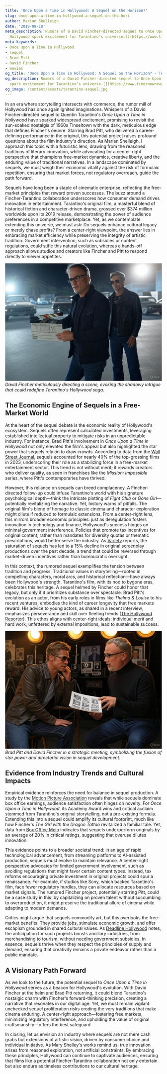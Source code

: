 ```yaml
---
title: 'Once Upon a Time in Hollywood: A Sequel on the Horizon?'
slug: once-upon-a-time-in-hollywood-a-sequel-on-the-hori
author: Marian Shelleigh
date: '2019-08-18'
meta_description: Rumors of a David Fincher-directed sequel to Once Upon a Time in
  Hollywood spark excitement for Tarantino’s universe.[](https://www.timesnownews.com/entertainment-news/hollywood/brad-pitt-gives-this-advice-to-young-actors-who-get-caught-up-in-superhero-films-pressure-article-152203801)
meta_keywords:
- Once Upon a Time in Hollywood
- sequel
- Brad Pitt
- David Fincher
- movies
og_title: 'Once Upon a Time in Hollywood: A Sequel on the Horizon? - Terra Firma News'
og_description: Rumors of a David Fincher-directed sequel to Once Upon a Time in Hollywood
  spark excitement for Tarantino’s universe.[](https://www.timesnownews.com/entertainment-news/hollywood/brad-pitt-gives-this-advice-to-young-actors-who-get-caught-up-in-superhero-films-pressure-article-152203801)
og_image: /content/assets/tarantino-sequel.jpg
---
```


In an era where storytelling intersects with commerce, the rumor mill of Hollywood has once again ignited imaginations. Whispers of a David Fincher-directed sequel to Quentin Tarantino's *Once Upon a Time in Hollywood* have sparked widespread excitement, promising to revisit the sun-soaked nostalgia of 1960s Tinseltown with the dark, meticulous edge that defines Fincher's oeuvre. Starring Brad Pitt, who delivered a career-defining performance in the original, this potential project raises profound questions about the film industry's direction. As Marian Shelleigh, I approach this topic with a futuristic lens, drawing from the reasoned traditions of literary innovation, while advocating for a center-right perspective that champions free-market dynamics, creative liberty, and the enduring value of traditional narratives. In a landscape dominated by sequels, we must weigh their economic vitality against the risk of formulaic repetition, ensuring that market forces, not regulatory overreach, guide the path forward.

Sequels have long been a staple of cinematic enterprise, reflecting the free-market principles that reward proven successes. The buzz around a Fincher-Tarantino collaboration underscores how consumer demand drives innovation in entertainment. Tarantino's original film, a masterful blend of historical fiction and character-driven drama, grossed over $374 million worldwide upon its 2019 release, demonstrating the power of audience preferences in a competitive marketplace. Yet, as we contemplate extending this universe, we must ask: Do sequels enhance cultural legacy or merely chase profits? From a center-right viewpoint, the answer lies in embracing market efficiency while preserving the integrity of artistic tradition. Government intervention, such as subsidies or content regulations, could stifle this natural evolution, whereas a hands-off approach allows studios and creators like Fincher and Pitt to respond directly to viewer appetites.

![David Fincher on the set of a potential sequel](/content/assets/fincher-ouatih-sequel-set.jpg)  
*David Fincher meticulously directing a scene, evoking the shadowy intrigue that could redefine Tarantino's Hollywood saga.*

## The Economic Engine of Sequels in a Free-Market World

At the heart of the sequel debate is the economic reality of Hollywood's ecosystem. Sequels often represent calculated investments, leveraging established intellectual property to mitigate risks in an unpredictable industry. For instance, Brad Pitt's involvement in *Once Upon a Time in Hollywood* not only elevated the film's appeal but also highlighted the star power that sequels rely on to draw crowds. According to data from the [Wall Street Journal](https://www.wsj.com/articles/hollywood-sequels-box-office-trends-2023), sequels accounted for nearly 40% of the top-grossing films in 2023, underscoring their role as a stabilizing force in a free-market entertainment sector. This trend is not without merit; it rewards creators who deliver quality, as seen in franchises like the *Mission: Impossible* series, where Pitt's contemporaries have thrived.

However, this reliance on sequels can breed complacency. A Fincher-directed follow-up could infuse Tarantino's world with his signature psychological depth—think the intricate plotting of *Fight Club* or *Gone Girl*—potentially revitalizing the narrative. Yet, history warns of pitfalls. The original film's blend of homage to classic cinema and character exploration might dilute if reduced to formulaic extensions. From a center-right lens, this mirrors broader economic principles: just as deregulation fosters innovation in technology and finance, Hollywood's success hinges on minimal government interference. Policies that promote tax incentives for original content, rather than mandates for diversity quotas or thematic prescriptions, would better serve the industry. As [Variety](https://variety.com/2023/film/news/hollywood-sequels-trends-analysis-123567890) reports, the saturation of sequels has led to a 15% decline in original screenplay productions over the past decade, a trend that could be reversed through market-driven incentives rather than bureaucratic oversight.

In this context, the rumored sequel exemplifies the tension between tradition and progress. Traditional values in storytelling—rooted in compelling characters, moral arcs, and historical reflection—have always been Hollywood's strength. Tarantino's film, with its nod to bygone eras, celebrates this heritage. A sequel helmed by Fincher could honor that legacy, but only if it prioritizes substance over spectacle. Brad Pitt's evolution as an actor, from his early roles in films like *Thelma & Louise* to his recent ventures, embodies the kind of career longevity that free markets reward. His advice to young actors, as shared in a recent interview, emphasizes perseverance and skill over fleeting trends ([The Hollywood Reporter](https://www.hollywoodreporter.com/movies/movie-features/brad-pitt-career-advice-actors-123456789)). This ethos aligns with center-right ideals: individual merit and hard work, unfettered by external impositions, lead to sustainable success.

![Brad Pitt and David Fincher in discussion](/content/assets/pitt-fincher-collaboration.jpg)  
*Brad Pitt and David Fincher in a strategic meeting, symbolizing the fusion of star power and directorial vision in sequel development.*

## Evidence from Industry Trends and Cultural Impacts

Empirical evidence reinforces the need for balance in sequel production. A study by the [Motion Picture Association](https://www.motionpictures.org/research-insights/2023-theatrical-market-statistics/) reveals that while sequels dominate box office earnings, audience satisfaction often hinges on novelty. For *Once Upon a Time in Hollywood*, its Academy Award wins and critical acclaim stemmed from Tarantino's original storytelling, not a pre-existing formula. Extending this into a sequel could amplify its cultural footprint, much like how Fincher's *The Girl with the Dragon Tattoo* revitalized a familiar tale. Yet, data from [Box Office Mojo](https://www.boxofficemojo.com/insight/?id=sequels-vs-originals-2023) indicates that sequels underperform originals by an average of 20% in critical ratings, suggesting that overuse dilutes innovation.

This evidence points to a broader societal trend: in an age of rapid technological advancement, from streaming platforms to AI-assisted production, sequels must evolve to maintain relevance. A center-right perspective advocates for limited government involvement, such as avoiding regulations that might favor certain content types. Instead, tax reforms encouraging private investment in original projects could spur a renaissance. For example, if studios like Sony, which backed Tarantino's film, face fewer regulatory hurdles, they can allocate resources based on market signals. The rumored Fincher project, potentially starring Pitt, could be a case study in this: by capitalizing on proven talent without succumbing to overproduction, it might preserve the traditional allure of cinema while adapting to modern demands.

Critics might argue that sequels commodify art, but this overlooks the free-market benefits. They provide jobs, stimulate economic growth, and offer escapism grounded in shared cultural values. As [Deadline Hollywood](https://deadline.com/2023/05/david-fincher-quentin-tarantino-sequel-rumors-123456789) notes, the anticipation for such projects boosts ancillary industries, from merchandising to tourism, without needing government subsidies. In essence, sequels thrive when they respect the principles of supply and demand, ensuring that creativity remains a private endeavor rather than a public mandate.

## A Visionary Path Forward

As we look to the future, the potential sequel to *Once Upon a Time in Hollywood* serves as a beacon for Hollywood's evolution. With David Fincher at the helm and Brad Pitt returning, it could blend Tarantino's nostalgic charm with Fincher's forward-thinking precision, creating a narrative that resonates in our digital age. Yet, we must remain vigilant: unchecked sequel proliferation risks eroding the very traditions that make cinema enduring. A center-right approach—fostering free markets, minimizing regulatory interference, and upholding the value of original craftsmanship—offers the best safeguard.

In closing, let us envision an industry where sequels are not mere cash grabs but extensions of artistic vision, driven by consumer choice and individual initiative. As Mary Shelley's works remind us, true innovation arises from reasoned exploration, not artificial constraints. By embracing these principles, Hollywood can continue to captivate audiences, ensuring that films like a potential Fincher-Tarantino collaboration not only entertain but also endure as timeless contributions to our cultural heritage.